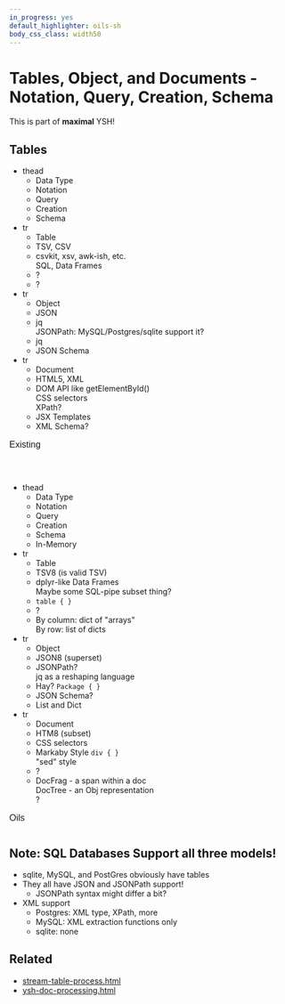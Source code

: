 ```yaml
---
in_progress: yes
default_highlighter: oils-sh
body_css_class: width50
---
```


Tables, Object, and Documents - Notation, Query, Creation, Schema
=============================

<style>
  thead {
    background-color: #eee;
    font-weight: bold;
    text-align: left;
  }
  table {
    font-family: sans-serif;
    border-collapse: collapse;
  }

  tr {
    border-bottom: solid 1px;
    border-color: #ddd;
  }

  td {
    padding: 8px;  /* override default of 5px */
  }
</style>

This is part of **maximal** YSH!

<div id="toc">
</div> 

## Tables


<table>

- thead
  - Data Type
  - Notation
  - Query
  - Creation
  - Schema
- tr
  - Table
  - TSV, CSV
  - csvkit, xsv, awk-ish, etc. <br/>
    SQL, Data Frames
  - ?
  - ?
- tr
  - Object
  - JSON
  - jq <br/>
    JSONPath: MySQL/Postgres/sqlite support it?
  - jq
  - JSON Schema
- tr
  - Document
  - HTML5, XML
  - DOM API like getElementById() <br/>
    CSS selectors <br/>
    XPath?
  - JSX Templates
  - XML Schema?

<!-- TODO: ul-table should allow caption at the top -->
<caption>Existing</caption>

</table>

&nbsp;

<table>

- thead
  - Data Type
  - Notation
  - Query
  - Creation
  - Schema
  - In-Memory
- tr
  - Table
  - TSV8 (is valid TSV)
  - dplyr-like Data Frames <br/>
    Maybe some SQL-pipe subset thing?
  - `table { }`
  - ?
  - By column: dict of "arrays" <br/>
    By row: list of dicts <br/>
- tr
  - Object
  - JSON8 (superset)
  - JSONPath? <br/>
    jq as a reshaping language
  - Hay?  `Package { }`
  - JSON Schema?
  - List and Dict
- tr
  - Document
  - HTM8 (subset)
  - CSS selectors
  - Markaby Style `div { }` <br/>
    "sed" style
  - ?
  - DocFrag - a span within a doc<br/>
    DocTree - an Obj representation<br/>
    ?

<caption>Oils</caption>

</table>

## Note: SQL Databases Support all three models!

- sqlite, MySQL, and PostGres obviously have tables
- They all have JSON and JSONPath support!
  - JSONPath syntax might differ a bit?
- XML support
  - Postgres: XML type, XPath, more
  - MySQL: XML extraction functions only
  - sqlite: none

## Related

- [stream-table-process.html](stream-table-process.html)
- [ysh-doc-processing.html](ysh-doc-processing.html)

